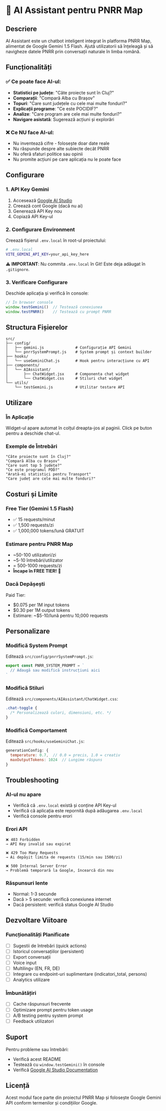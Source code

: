 # 🤖 AI Assistant pentru PNRR Map

## Descriere

AI Assistant este un chatbot inteligent integrat în platforma PNRR Map, alimentat de Google Gemini 1.5 Flash. Ajută utilizatorii să înțeleagă și să navigheze datele PNRR prin conversații naturale în limba română.

## Funcționalități

### ✅ Ce poate face AI-ul:

- **Statistici pe județe**: "Câte proiecte sunt în Cluj?"
- **Comparații**: "Compară Alba cu Brașov"
- **Topuri**: "Care sunt județele cu cele mai multe fonduri?"
- **Explicații programe**: "Ce este POCIDIF?"
- **Analize**: "Care program are cele mai multe fonduri?"
- **Navigare asistată**: Sugerează acțiuni și explorări

### ❌ Ce NU face AI-ul:

- Nu inventează cifre - folosește doar date reale
- Nu răspunde despre alte subiecte decât PNRR
- Nu oferă sfaturi politice sau opinii
- Nu promite acțiuni pe care aplicația nu le poate face

## Configurare

### 1. API Key Gemini

1. Accesează [Google AI Studio](https://aistudio.google.com/)
2. Creează cont Google (dacă nu ai)
3. Generează API Key nou
4. Copiază API Key-ul

### 2. Configurare Environment

Creează fișierul `.env.local` în root-ul proiectului:

```bash
# .env.local
VITE_GEMINI_API_KEY=your_api_key_here
```

⚠️ **IMPORTANT**: Nu commita `.env.local` în Git! Este deja adăugat în `.gitignore`.

### 3. Verificare Configurare

Deschide aplicația și verifică în console:

```javascript
// În browser console
window.testGemini()  // Testează conexiunea
window.testPNRR()    // Testează cu prompt PNRR
```

## Structura Fișierelor

```
src/
├── config/
│   ├── gemini.js              # Configurație API Gemini
│   └── pnrrSystemPrompt.js    # System prompt și context builder
├── hooks/
│   └── useGeminiChat.js       # Hook pentru interacțiune cu API
├── components/
│   └── AIAssistant/
│       ├── ChatWidget.jsx     # Componenta chat widget
│       └── ChatWidget.css     # Stiluri chat widget
└── utils/
    └── testGemini.js          # Utilitar testare API
```

## Utilizare

### În Aplicație

Widget-ul apare automat în colțul dreapta-jos al paginii. Click pe buton pentru a deschide chat-ul.

### Exemple de Întrebări

```
"Câte proiecte sunt în Cluj?"
"Compară Alba cu Brașov"
"Care sunt top 5 județe?"
"Ce este programul PDD?"
"Arată-mi statistici pentru Transport"
"Care județ are cele mai multe fonduri?"
```

## Costuri și Limite

### Free Tier (Gemini 1.5 Flash)

- ✅ 15 requests/minut
- ✅ 1,500 requests/zi
- ✅ 1,000,000 tokens/lună GRATUIT

### Estimare pentru PNRR Map

- ~50-100 utilizatori/zi
- ~5-10 întrebări/utilizator
- = 500-1000 requests/zi
- **Încape în FREE TIER!** 🎉

### Dacă Depășești

Paid Tier:
- $0.075 per 1M input tokens
- $0.30 per 1M output tokens
- Estimare: ~$5-10/lună pentru 10,000 requests

## Personalizare

### Modifică System Prompt

Editează `src/config/pnrrSystemPrompt.js`:

```javascript
export const PNRR_SYSTEM_PROMPT = `
  // Adaugă sau modifică instrucțiuni aici
`
```

### Modifică Stiluri

Editează `src/components/AIAssistant/ChatWidget.css`:

```css
.chat-toggle {
  /* Personalizează culori, dimensiuni, etc. */
}
```

### Modifică Comportament

Editează `src/hooks/useGeminiChat.js`:

```javascript
generationConfig: {
  temperature: 0.7,  // 0.0 = precis, 1.0 = creativ
  maxOutputTokens: 1024  // Lungime răspuns
}
```

## Troubleshooting

### AI-ul nu apare

- Verifică că `.env.local` există și conține API Key-ul
- Verifică că aplicația este repornită după adăugarea `.env.local`
- Verifică console pentru erori

### Erori API

```
❌ 403 Forbidden
→ API Key invalid sau expirat

❌ 429 Too Many Requests
→ Ai depășit limita de requests (15/min sau 1500/zi)

❌ 500 Internal Server Error
→ Problemă temporară la Google, încearcă din nou
```

### Răspunsuri lente

- Normal: 1-3 secunde
- Dacă > 5 secunde: verifică conexiunea internet
- Dacă persistent: verifică status Google AI Studio

## Dezvoltare Viitoare

### Funcționalități Planificate

- [ ] Sugestii de întrebări (quick actions)
- [ ] Istoricul conversațiilor (persistent)
- [ ] Export conversații
- [ ] Voice input
- [ ] Multilingv (EN, FR, DE)
- [ ] Integrare cu endpoint-uri suplimentare (indicatori_total, persons)
- [ ] Analytics utilizare

### Îmbunătățiri

- [ ] Cache răspunsuri frecvente
- [ ] Optimizare prompt pentru token usage
- [ ] A/B testing pentru system prompt
- [ ] Feedback utilizatori

## Suport

Pentru probleme sau întrebări:
- Verifică acest README
- Testează cu `window.testGemini()` în console
- Verifică [Google AI Studio Documentation](https://ai.google.dev/docs)

## Licență

Acest modul face parte din proiectul PNRR Map și folosește Google Gemini API conform termenilor și condițiilor Google.

